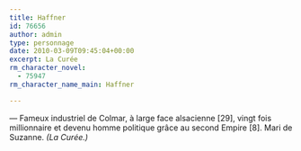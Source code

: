 ```yaml
---
title: Haffner
id: 76656
author: admin
type: personnage
date: 2010-03-09T09:45:04+00:00
excerpt: La Curée
rm_character_novel:
  - 75947
rm_character_name_main: Haffner

---
```

— Fameux industriel de Colmar, à large face alsacienne [29], vingt fois millionnaire et devenu homme politique grâce au second Empire [8]. Mari de Suzanne. _(La Curée.)_